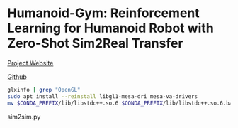 # Humanoid-Gym: Reinforcement Learning for Humanoid Robot with Zero-Shot Sim2Real Transfer

[Project Website](https://sites.google.com/view/humanoid-gym/)

[Github](https://github.com/roboterax/humanoid-gym)



```bash
glxinfo | grep "OpenGL"
sudo apt install --reinstall libgl1-mesa-dri mesa-va-drivers
mv $CONDA_PREFIX/lib/libstdc++.so.6 $CONDA_PREFIX/lib/libstdc++.so.6.bak
```

sim2sim.py




